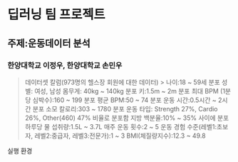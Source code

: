 # 딥러닝 팀 프로젝트

## 주제:운동데이터 분석

### 한양대학교 이정우, 한양대학교 손민우

> 데이터셋 칼럼(973명의 헬스장 회원에 대한 데이터) > 나이:18 ~ 59세 분포
> 성별: 여성, 남성
> 몸무게: 40kg ~ 140kg 분포
> 키:1.5m ~ 2m 분포
> 최대 BPM (1분당 심박수):160 ~ 199 분포
> 평균 BPM:50 ~ 74 분포
> 운동 시간:0.5시간 ~ 2시간 분포
> 소모 칼로리:303 ~ 1780 분포
> 운동 타입: Strength 27%, Cardio 26%, Other(460) 47% 비율로 분포함
> 지방 백분율:10% ~ 35% 사이에 분포
> 하루당 물 섭취량:1.5L ~ 3.7L
> 매주 운동 횟수:2 ~ 5
> 운동 경험 수준(레벨1:초보자, 레벨2:중급자, 레벨3:전문가):1 ~ 3
> BMI(체질량지수):12.3 ~ 49.8

실행 환경